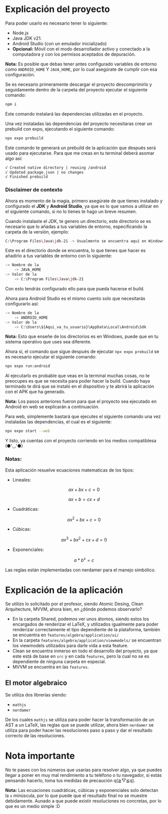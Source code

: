 # Explicación del proyecto
Para poder usarlo es necesario tener lo siguiente:
- Node.js
- Java JDK v21.
- Android Studio (con un emulador inicializado)
- **Opcional:** Móvil con el modo desarrollador activo y conectado a la computadora y con los permisos aceptados de depuración.

**Nota:** Es posible que debas tener antes configurado variables de entorno como `ANDROID_HOME` Y `JAVA_HOME`, por lo cual asegúrate de cumplir con esa configuración.

Se es necesario primeramente descargar el proyecto descomprimirlo y seguidamente dentro de la carpeta del proyecto ejecutar el siguiente comando:
```Bash
npm i
```
Este comando instalará las dependencias utilizadas en el proyecto.

Una vez instaladas las dependencias del proyecto necesitaras crear un prebuild con expo, ejecutando el siguiente comando:
```Bash
npx expo prebuild
```
Este comando te generará un prebuild de la aplicación que después será usado para ejecutarse. Para que me creas en tu terminal deberá asomar algo así:
```Bash
√ Created native directory | reusing /android
√ Updated package.json | no changes
√ Finished prebuild
```
### Disclaimer de contexto
Ahora es momento de la magia, primero asegúrate de que tienes instalado y configurado el **JDK** y **Android Studio**, ya que es lo que vamos a utilizar en el siguiente comando, si no lo tienes te hago un breve resumen.

Cuando instalaste el JDK, te genero un directorio, este directorio se es necesario que lo añadas a tus variables de entorno, especificando la carpeta de la versión, ejemplo:
```Bash
C:\Program Files\Java\jdk-21 -> Usualmente se encuentra aquí en Windows
```
Este es el directorio donde se encuentra, lo que tienes que hacer es añadirlo a tus variables de entorno con lo siguiente:

```Bash
-> Nombre de la 
    -> JAVA_HOME
-> Valor de la 
    -> C:\Program Files\Java\jdk-21 
```
Con esto tendrás configurado ello para que pueda hacerse el build.

Ahora para Android Studio es el mismo cuento solo que necesitarás configurarlo así:
```Bash
-> Nombre de la 
    -> ANDROID_HOME
-> Valor de la 
    -> C:\Users\${Aqui_va_tu_usuario}\AppData\Local\Android\Sdk
```
**Nota:** Esto que enseñe de los directorios es en Windows, puede que en tu sistema operativo que uses sea diferente.

Ahora sí, el comando que sigue después de ejecutar `npx expo prebuild` se es necesario ejecutar el siguiente comando:

```Bash
npx expo run:android
```
Al ejecutarlo es probable que veas en la terminal muchas cosas, no te preocupes es que se necesita para poder hacer la build. Cuando haya terminado te dirá que se instaló en el dispositivo y te abrirá la aplicación con el APK que ha generado.

**Nota:** Los pasos anteriores fueron para que el proyecto sea ejecutado en Android en web se explicarán a continuación.

Para web, simplemente bastará que ejecutes el siguiente comando una vez instaladas las dependencias, el cual es el siguiente:

```Bash
npx expo start --web
```

Y listo, ya cuentas con el proyecto corriendo en los medios compatiblesa (●'◡'●)

### Notas:
Esta aplicación resuelve ecuaciones matematicas de los tipos:
- Lineales:
```math
ax + bx + c = 0
```
```math
ax + b = cx + d
```
- Cuadráticas:
```math
ax^2 + bx + c = 0
```
- Cúbicas:
```math
ax^3 + bx^2 + cx + d = 0
```
- Exponenciales:
```math
 a * b^x = c
```

Las reglas están implementadas con nerdamer para el manejo simbólico.

# Explicación de la aplicación
Se utilizo lo solicitado por el profesor, siendo Atomic Desing, Clean Arquitecture, MVVM, ahora bien, en ¿dónde podemos observarlo?

- En la carpeta Shared, podemos ver unos átomos, siendo estos los encargados de renderizar el LaTeX, y utilizados igualmente para poder renderizar correctamente el tipo dependiente de la plataforma, también se encuentra en `features/algebra/application/ui/`
- En la carpeta `features/algebra/application/viewmodels/` se encuentran los viewmodels utilizados para darle vida a esta feature.
- Clean se encuentra inmerso en todo el desarrollo del proyecto, ya que este está de base en `src` y en cada `features`, pero la cual no se es dependiente de ninguna carpeta en especial.
- MVVM se encuentra en las `features`.

## El motor algebraico
Se utiliza dos librerías siendo:
- `mathjs`
- `nerdamer`

De los cuales `mathjs` se utiliza para poder hacer la transformación de un AST a un LaTeX, las reglas que se puede utilizar, ahora bien
`nerdamer` se utiliza para poder hacer las resoluciones paso a paso y dar el resultado correcto de las resoluciones.

# Nota importante
No te pases con los números que usarías para resolver algo, ya que puedes llegar a poner en muy mal rendimiento a tu teléfono o tu navegador, si estás pensando hacerlo, toma tus medidas de precaución q(≧▽≦q).

**Nota:** Las ecuaciones cuadráticas, cúbicas y exponenciales solo detectan la `x` minúscula, por lo que puede que el resultado final no se muestre debidamente. Aunado a que puede existir resoluciones no concretas, por lo que es un medio simple :D